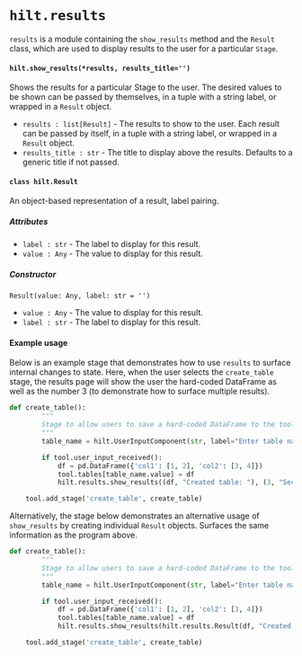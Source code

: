 # `hilt.results`
`results` is a module containing the `show_results` method and the `Result` class, which are used to display results to the user for a particular `Stage`.

#### `hilt.show_results(*results, results_title='')`

Shows the results for a particular Stage to the user. The desired values to be shown can be passed by themselves, in a tuple with a string label, or wrapped in a `Result` object.

- `results : list[Result]` - The results to show to the user. Each result can be passed by itself, in a tuple with a string label, or wrapped in a `Result` object.
- `results_title : str` - The title to display above the results. Defaults to a generic title if not passed.

#### `class hilt.Result`
An object-based representation of a result, label pairing.
##### Attributes
- `label : str` - The label to display for this result.
- `value : Any` - The value to display for this result.
##### Constructor
`Result(value: Any, label: str = '')`
- `value : Any` - The value to display for this result.
- `label : str` - The label to display for this result.

#### Example usage
Below is an example stage that demonstrates how to use `results` to surface internal changes to state. Here, when the user selects the `create_table` stage, the results page will show the user the hard-coded DataFrame as well as the number 3 (to demonstrate how to surface multiple results). 

```python
def create_table():
        """
        Stage to allow users to save a hard-coded DataFrame to the tool's Tables with a user-inputted name. 
        """
        table_name = hilt.UserInputComponent(str, label="Enter table name: ")

        if tool.user_input_received():
            df = pd.DataFrame({'col1': [1, 2], 'col2': [3, 4]})
            tool.tables[table_name.value] = df
            hilt.results.show_results((df, "Created table: "), (3, "Second number"))

    tool.add_stage('create_table', create_table)
```

Alternatively, the stage below demonstrates an alternative usage of `show_results` by creating individual `Result` objects. Surfaces the same information as the program above.
```python
def create_table():
        """
        Stage to allow users to save a hard-coded DataFrame to the tool's Tables with a user-inputted name. 
        """
        table_name = hilt.UserInputComponent(str, label="Enter table name: ")

        if tool.user_input_received():
            df = pd.DataFrame({'col1': [1, 2], 'col2': [3, 4]})
            tool.tables[table_name.value] = df
            hilt.results.show_results(hilt.results.Result(df, "Created table: "), hilt.results.Result(3, "Second number"))

    tool.add_stage('create_table', create_table)
```
